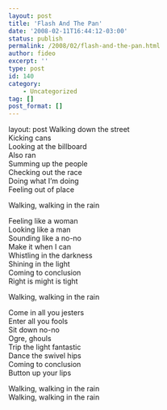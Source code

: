 ```yaml
---
layout: post
title: 'Flash And The Pan'
date: '2008-02-11T16:44:12-03:00'
status: publish
permalink: /2008/02/flash-and-the-pan.html
author: fideo
excerpt: ''
type: post
id: 140
category:
    - Uncategorized
tag: []
post_format: []
---
```

layout: post
Walking down the street  
Kicking cans  
Looking at the billboard  
Also ran  
Summing up the people  
Checking out the race  
Doing what I’m doing  
Feeling out of place

Walking, walking in the rain

Feeling like a woman  
Looking like a man  
Sounding like a no-no  
Make it when I can  
Whistling in the darkness  
Shining in the light  
Coming to conclusion  
Right is might is tight

Walking, walking in the rain

Come in all you jesters  
Enter all you fools  
Sit down no-no  
Ogre, ghouls  
Trip the light fantastic  
Dance the swivel hips  
Coming to conclusion  
Button up your lips

Walking, walking in the rain  
Walking, walking in the rain